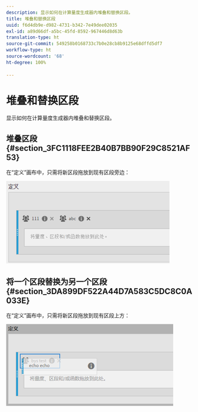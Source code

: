 ```yaml
---
description: 显示如何在计算量度生成器内堆叠和替换区段。
title: 堆叠和替换区段
uuid: f6d4db9e-d982-4731-b342-7e49dee02035
exl-id: a89d66df-a5bc-45fd-8592-967446d8d63b
translation-type: ht
source-git-commit: 549258b0168733c7b0e28cb8b9125e68dffd5df7
workflow-type: ht
source-wordcount: '68'
ht-degree: 100%

---
```


# 堆叠和替换区段

显示如何在计算量度生成器内堆叠和替换区段。

## 堆叠区段 {#section_3FC1118FEE2B40B7BB90F29C8521AF53}

在“定义”画布中，只需将新区段拖放到现有区段旁边：

![](assets/cm_stack_seg.png)

## 将一个区段替换为另一个区段 {#section_3DA899DF522A44D7A583C5DC8C0A033E}

在“定义”画布中，只需将新区段拖放到现有区段上方：

![](assets/cm_replace_seg.png)
